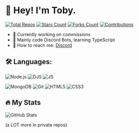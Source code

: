 # 👋 Hey! I'm Toby.

[![Total Repos](https://img.shields.io/badge/Total%20Repo-41-orange)](https://github.com/TASG12?tab=repositories)
[![Stars Count](https://img.shields.io/badge/Stars%20Count-23-yellow)](https://github.com/TASG12?tab=repositories)
[![Forks Count](https://img.shields.io/badge/Forks%20Count-6-green)](https://github.com/TASG12?tab=repositories)
[![Contributions](https://img.shields.io/badge/Contributions-489-blue)](https://github.com/TASG12)

- 🔭 Currently working on commissions
- 🌱 Mainly code Discord Bots, learning TypeScript
- 💬 How to reach me: [Discord](https://discord.com/users/814411815806566401)

## 🛠 Languages:
![Node.js](https://img.shields.io/badge/Node.js-339933?style=flat-square&logo=node.js&logoColor=white)
![DJS](https://img.shields.io/badge/discord.js-5865F2?style=flat-square&logo=discord.js&logoColor=white)
![JS](https://img.shields.io/badge/JavaScript-F7DF1E?style=flat-square&logo=javascript&logoColor=black)

![MongoDB](https://img.shields.io/badge/MongoDB-47A248?style=flat-square&logo=mongodb&logoColor=white)
![Git](https://img.shields.io/badge/Git-F1502F?style=flat-square&logo=git&logoColor=white)
![HTML5](https://img.shields.io/badge/HTML5-E34F26?style=flat-square&logo=html5&logoColor=white)
![CSS3](https://img.shields.io/badge/CSS3-1572B6?style=flat-square&logo=css3&logoColor=white)

## 🔥 My Stats
![GitHub Stats](https://github-readme-stats.vercel.app/api?username=TASG12&show_icons=true&hide_title=true&count_private=true&hide=prs)

(a LOT more in private repos)
